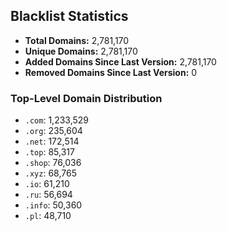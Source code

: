 ## Blacklist Statistics

- **Total Domains:** 2,781,170
- **Unique Domains:** 2,781,170
- **Added Domains Since Last Version:** 2,781,170
- **Removed Domains Since Last Version:** 0

### Top-Level Domain Distribution

-  `.com`: 1,233,529
-  `.org`: 235,604
-  `.net`: 172,514
-  `.top`: 85,317
-  `.shop`: 76,036
-  `.xyz`: 68,765
-  `.io`: 61,210
-  `.ru`: 56,694
-  `.info`: 50,360
-  `.pl`: 48,710

